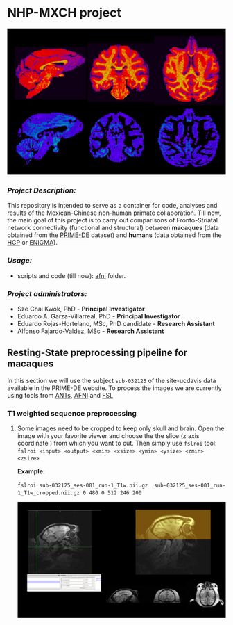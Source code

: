 # **NHP-MXCH  project**
![](https://github.com/edrojas3/nhp_data_processing/blob/main/media/monkey3.png)

### *Project Description:*

This repository is intended to serve as a container for code, analyses and results of the Mexican-Chinese non-human primate collaboration. Till now, the main goal of this project is to carry out comparisons of Fronto-Striatal network connectivity (functional and structural) between **macaques** (data obtained from the [PRIME-DE](https://fcon_1000.projects.nitrc.org/indi/indiPRIME.html) dataset) and **humans**  (data obtained from the [HCP](http://www.humanconnectomeproject.org/) or [ENIGMA](http://enigma.ini.usc.edu/)).

### *Usage:* 

- scripts and code (till now): [afni](https://github.com/edrojas3/nhp_data_processing/tree/main/afni) folder. 

### *Project administrators:*

- Sze Chai Kwok, PhD - **Principal Investigator**
- Eduardo A. Garza-Villarreal, PhD - **Principal Investigator**
- Eduardo Rojas-Hortelano, MSc, PhD candidate - **Research Assistant**
- Alfonso Fajardo-Valdez, MSc - **Research Assistant**



##  **Resting-State preprocessing  pipeline for macaques**

In this section  we will use the subject `sub-032125` of the site-ucdavis data available in the PRIME-DE website. To process the  images we are currently using  tools from  [ANTs](https://stnava.github.io/ANTs/), [AFNI](https://afni.nimh.nih.gov/pub/dist/doc/htmldoc/index.html) and [FSL](https://fsl.fmrib.ox.ac.uk/fsl/fslwiki)

### T1 weighted sequence preprocessing 

1. Some images need to be cropped to keep only skull and brain. Open the image with your favorite viewer and  choose the  the  slice (z axis coordinate ) from which you want to cut. Then simply use `fslroi` tool: `fslroi <input> <output> <xmin> <xsize> <ymin> <ysize> <zmin> <zsize>`

   **Example:**

    ```fslroi sub-032125_ses-001_run-1_T1w.nii.gz  sub-032125_ses-001_run-1_T1w_cropped.nii.gz 0 480 0 512 246 200```

   ![](https://github.com/edrojas3/nhp_data_processing/blob/main/media/cropping.png)

